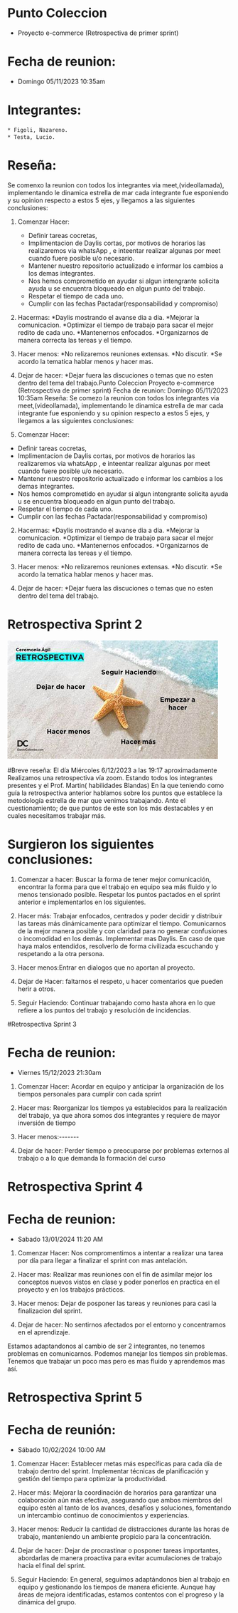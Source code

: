 # Punto Coleccion
* Proyecto e-commerce (Retrospectiva de primer sprint)

# Fecha de reunion:
 * Domingo 05/11/2023
    10:35am

# Integrantes:
    * Figoli, Nazareno.
    * Testa, Lucio.

# Reseña:
Se comenxo la reunion con todos los integrantes via meet,(videollamada), implementando le dinamica estrella de mar cada integrante fue esponiendo y su opinion respecto a estos 5 ejes, y llegamos a las siguientes conclusiones:

1. Comenzar Hacer:
    * Definir tareas cocretas,
    * Implimentacion de Daylis cortas, por  motivos de horarios las realizaremos via whatsApp , e inteentar realizar algunas por meet cuando fuere posible u/o necesario.
    * Mantener nuestro repositorio actualizado e informar los cambios a los demas integrantes.
    * Nos hemos comprometido en ayudar  si algun intengrante solicita ayuda u se encuentra bloqueado en algun punto del trabajo.
    * Respetar el tiempo de cada uno.
    * Cumplir con las fechas Pactadar(responsabilidad y compromiso)

2. Hacermas:
    *Daylis mostrando el avanse dia a dia.
    *Mejorar la comunicacion.
    *Optimizar el tiempo de trabajo para sacar el mejor redito de cada uno.
    *Mantenernos enfocados.
    *Organizarnos de manera correcta las tereas y el tiempo.

3. Hacer menos:
    *No relizaremos reuniones extensas.
    *No discutir.
    *Se acordo la tematica hablar menos y hacer mas.
        
4. Dejar de hacer:
    *Dejar fuera las discuciones o temas que no esten dentro del tema del trabajo.Punto Coleccion
Proyecto e-commerce (Retrospectiva de primer sprint)
Fecha de reunion:
Domingo 05/11/2023
10:35am
Reseña:
Se comezo la reunion con todos los integrantes via meet,(videollamada), implementando le dinamica estrella de mar cada integrante fue esponiendo y su opinion respecto a estos 5 ejes, y llegamos a las siguientes conclusiones:

1. Comenzar Hacer:
* Definir tareas cocretas,
* Implimentacion de Daylis cortas, por motivos de horarios las realizaremos via whatsApp , e inteentar realizar algunas por meet cuando fuere posible u/o necesario.
* Mantener nuestro repositorio actualizado e informar los cambios a los demas integrantes.
* Nos hemos comprometido en ayudar si algun intengrante solicita ayuda u se encuentra bloqueado en algun punto del trabajo.
* Respetar el tiempo de cada uno.
* Cumplir con las fechas Pactadar(responsabilidad y compromiso)

2. Hacermas:
*Daylis mostrando el avanse dia a dia.
*Mejorar la comunicacion.
*Optimizar el tiempo de trabajo para sacar el mejor redito de cada uno.
*Mantenernos enfocados.
*Organizarnos de manera correcta las tereas y el tiempo.

3. Hacer menos:
*No relizaremos reuniones extensas.
*No discutir.
*Se acordo la tematica hablar menos y hacer mas.

4. Dejar de hacer:
*Dejar fuera las discuciones o temas que no esten dentro del tema del trabajo.




# Retrospectiva Sprint 2

![Alt text](public/img/retroEstrella.jpg)


#Breve reseña:
El día Miércoles  6/12/2023 a las 19:17 aproximadamente
Realizamos una retrospectiva vía zoom.
Estando todos los integrantes presentes y el Prof. Martin( habilidades Blandas)
En la que teniendo como guía la retrospectiva anterior hablamos sobre los puntos que 
establece la metodología estrella de mar que venimos trabajando.
Ante el cuestionamiento;  de que puntos de este son los más destacables y en cuales 
necesitamos trabajar más.
 # Surgieron los siguientes conclusiones:

1. Comenzar a hacer: Buscar la forma de tener mejor comunicación, encontrar la 
forma para que el trabajo en equipo sea más fluido y lo menos tensionado 
posible. Respetar los puntos pactados en el sprint anterior e implementarlos en los siguientes.
	
2. Hacer más: Trabajar enfocados, centrados y poder    decidir y distribuir las 
tareas más dinámicamente para optimizar el tiempo. Comunicarnos de la mejor 
manera posible y con claridad para no generar confusiones o incomodidad en los 
demás. Implementar mas Daylis. En caso de que haya malos entendidos, resolverlo de forma civilizada escuchando y respetando a la otra persona.
	
3. Hacer menos:Entrar en dialogos que no aportan al proyecto.
	
4. Dejar de Hacer: faltarnos el respeto, u hacer comentarios que pueden herir a otros.

5. Seguir Haciendo: Continuar trabajando como hasta ahora en lo que refiere a los puntos del trabajo y resolución de incidencias.


#Retrospectiva Sprint 3

# Fecha de reunion:
 * Viernes 15/12/2023
    21:30am

1. Comenzar Hacer:
Acordar en equipo y anticipar la organización de los tiempos personales para cumplir con cada sprint

2. Hacer mas:
Reorganizar los tiempos ya establecidos para la realización del trabajo, ya que ahora somos dos integrantes y requiere de mayor inversión de tiempo

3. Hacer menos:-------


4. Dejar de hacer:
Perder tiempo o preocuparse por problemas externos al trabajo o a lo que demanda la formación del curso

# Retrospectiva Sprint 4 

# Fecha de reunion:
 * Sabado 13/01/2024
   11:20 AM

1. Comenzar Hacer:
Nos compromentimos a intentar a realizar una tarea por día para llegar a finalizar el sprint con mas antelación. 

2. Hacer mas:
Realizar mas reuniones con el fin de asimilar mejor los conceptos nuevos vistos en clase y poder ponerlos en practica en el proyecto y en los trabajos prácticos. 

3. Hacer menos:
Dejar de posponer las tareas y reuniones para casi la finalizacion del sprint.


4. Dejar de hacer:
No sentirnos afectados por el entorno y concentrarnos en el aprendizaje. 

Estamos adaptandonos al cambio de ser 2 integrantes, no tenemos problemas en comunicarnos. Podemos manejar los tiempos sin problemas. Tenemos que trabajar un poco mas pero es mas fluido y aprendemos mas así. 


# Retrospectiva Sprint 5

# Fecha de reunión:
* Sábado 10/02/2024
10:00 AM

1. Comenzar Hacer:
Establecer metas más específicas para cada día de trabajo dentro del sprint.
Implementar técnicas de planificación y gestión del tiempo para optimizar la productividad.

2. Hacer más:
Mejorar la coordinación de horarios para garantizar una colaboración aún más efectiva, asegurando que ambos miembros del equipo estén al tanto de los avances, desafíos y soluciones, fomentando un intercambio continuo de conocimientos y experiencias.

3. Hacer menos:
Reducir la cantidad de distracciones durante las horas de trabajo, manteniendo un ambiente propicio para la concentración.

4. Dejar de hacer:
Dejar de procrastinar o posponer tareas importantes, abordarlas de manera proactiva para evitar acumulaciones de trabajo hacia el final del sprint.

5. Seguir Haciendo:
En general, seguimos adaptándonos bien al trabajo en equipo y gestionando los tiempos de manera eficiente. Aunque hay áreas de mejora identificadas, estamos contentos con el progreso y la dinámica del grupo.